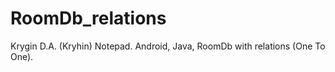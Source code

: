 # RoomDb_relations
Krygin D.A. (Kryhin)
Notepad.
Android, Java, RoomDb with relations (One To One).
